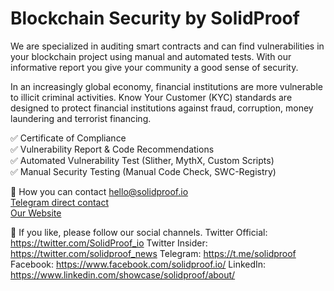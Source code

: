 # Blockchain Security by SolidProof

 We are specialized in auditing smart contracts and can find vulnerabilities in your blockchain project using manual and automated tests. With our informative report you give your community a good sense of security. 

In an increasingly global economy, financial institutions are more vulnerable to illicit criminal activities. Know Your Customer (KYC) standards are designed to protect financial institutions against fraud, corruption, money laundering and terrorist financing.


✅  Certificate of Compliance  
✅  Vulnerability Report & Code Recommendations  
✅  Automated Vulnerability Test (Slither, MythX, Custom Scripts)  
✅  Manual Security Testing (Manual Code Check, SWC-Registry)  


📱 How you can contact 
[hello@solidproof.io](mailto:hello@solidproof.io)  
[Telegram direct contact](http://t.me/solidproof_io)  
[Our Website](https://solidproof.io/)


🔔 If you like, please follow our social channels.
Twitter Official: https://twitter.com/SolidProof_io
Twitter Insider: https://twitter.com/solidproof_news
Telegram: https://t.me/solidproof
Facebook: https://www.facebook.com/solidproof.io/
LinkedIn: https://www.linkedin.com/showcase/solidproof/about/
